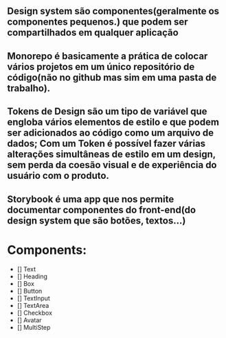 ## Design system são componentes(geralmente os componentes pequenos.) que podem ser compartilhados em qualquer aplicação

## Monorepo é basicamente a prática de colocar vários projetos em um único repositório de código(não no github mas sim em uma pasta de trabalho).

## Tokens de Design são um tipo de variável que engloba vários elementos de estilo e que podem ser adicionados ao código como um arquivo de dados; Com um Token é possível fazer várias alterações simultâneas de estilo em um design, sem perda da coesão visual e de experiência do usuário com o produto.

## Storybook é uma app que nos permite documentar componentes do front-end(do design system que são botões, textos...)

# Components:

- [] Text
- [] Heading
- [] Box
- [] Button
- [] TextInput
- [] TextArea
- [] Checkbox
- [] Avatar
- [] MultiStep